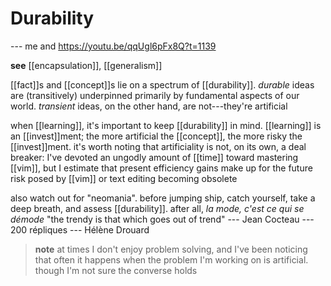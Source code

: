 # Durability

--- me and <https://youtu.be/qqUgl6pFx8Q?t=1139>

**see** [[encapsulation]], [[generalism]]

[[fact]]s and [[concept]]s lie on a spectrum of [[durability]]. _durable_ ideas are (transitively) underpinned primarily by fundamental aspects of our world. _transient_ ideas, on the other hand, are not---they're artificial

when [[learning]], it's important to keep [[durability]] in mind. [[learning]] is an [[invest]]ment; the more artificial the [[concept]], the more risky the [[invest]]ment. it's worth noting that artificiality is not, on its own, a deal breaker: I've devoted an ungodly amount of [[time]] toward mastering [[vim]], but I estimate that present efficiency gains make up for the future risk posed by [[vim]] or text editing becoming obsolete

also watch out for "neomania". before jumping ship, catch yourself, take a deep breath, and assess [[durability]]. after all, _la mode, c'est ce qui se démode_ "the trendy is that which goes out of trend" --- Jean Cocteau --- 200 répliques --- Hélène Drouard

> **note** at times I don't enjoy problem solving, and I've been noticing that often it happens when the problem I'm working on is artificial. though I'm not sure the converse holds
